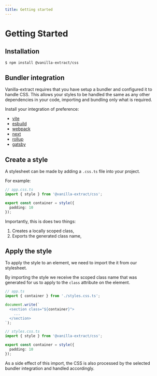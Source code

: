```yaml
---
title: Getting started
---
```


# Getting Started

## Installation

```bash
$ npm install @vanilla-extract/css
```

## Bundler integration

Vanilla-extract requires that you have setup a bundler and configured it to handle CSS. This allows your styles to be handled the same as any other dependencies in your code, importing and bundling only what is required.

Install your integration of preference:

- [vite](/documentation/integrations/vite/)
- [esbuild](/documentation/integrations/esbuild/)
- [webpack](/documentation/integrations/webpack/)
- [next](/documentation/integrations/next/)
- [rollup](/documentation/integrations/rollup/)
- [gatsby](/documentation/integrations/gatsby/)

## Create a style

A stylesheet can be made by adding a `.css.ts` file into your project.

For example:

```ts compiled
// app.css.ts
import { style } from '@vanilla-extract/css';

export const container = style({
  padding: 10
});
```

Importantly, this is does two things:

1. Creates a locally scoped class,
2. Exports the generated class name,

## Apply the style

To apply the style to an element, we need to import the it from our stylesheet.

By importing the style we receive the scoped class name that was generated for us to apply to the `class` attribute on the element.

```ts compiled
// app.ts
import { container } from './styles.css.ts';

document.write(`
  <section class="${container}">
    ...
  </section>
`);

// styles.css.ts
import { style } from '@vanilla-extract/css';

export const container = style({
  padding: 10
});
```

As a side effect of this import, the CSS is also processed by the selected bundler integration and handled accordingly.
